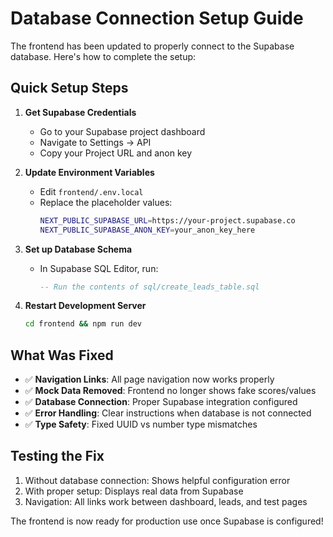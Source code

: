 # Database Connection Setup Guide

The frontend has been updated to properly connect to the Supabase database. Here's how to complete the setup:

## Quick Setup Steps

1. **Get Supabase Credentials**
   - Go to your Supabase project dashboard
   - Navigate to Settings → API
   - Copy your Project URL and anon key

2. **Update Environment Variables**
   - Edit `frontend/.env.local`
   - Replace the placeholder values:
     ```bash
     NEXT_PUBLIC_SUPABASE_URL=https://your-project.supabase.co
     NEXT_PUBLIC_SUPABASE_ANON_KEY=your_anon_key_here
     ```

3. **Set up Database Schema**
   - In Supabase SQL Editor, run:
     ```sql
     -- Run the contents of sql/create_leads_table.sql
     ```

4. **Restart Development Server**
   ```bash
   cd frontend && npm run dev
   ```

## What Was Fixed

- ✅ **Navigation Links**: All page navigation now works properly
- ✅ **Mock Data Removed**: Frontend no longer shows fake scores/values
- ✅ **Database Connection**: Proper Supabase integration configured
- ✅ **Error Handling**: Clear instructions when database is not connected
- ✅ **Type Safety**: Fixed UUID vs number type mismatches

## Testing the Fix

1. Without database connection: Shows helpful configuration error
2. With proper setup: Displays real data from Supabase
3. Navigation: All links work between dashboard, leads, and test pages

The frontend is now ready for production use once Supabase is configured!